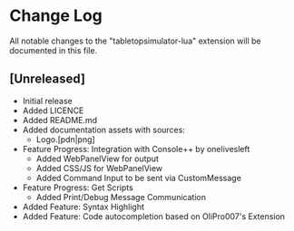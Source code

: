 # Change Log

All notable changes to the "tabletopsimulator-lua" extension will be documented in this file.

## [Unreleased]

- Initial release
- Added LICENCE
- Added README.md
- Added documentation assets with sources:
  - Logo.[pdn|png]
- Feature Progress: Integration with Console++ by onelivesleft
  - Added WebPanelView for output
  - Added CSS/JS for WebPanelView
  - Added Command Input to be sent via CustomMessage
- Feature Progress: Get Scripts
  - Added Print/Debug Message Communication
- Added Feature: Syntax Highlight
- Added Feature: Code autocompletion based on OliPro007's Extension
